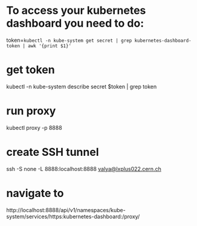# To access your kubernetes dashboard you need to do:
token=`kubectl -n kube-system get secret | grep kubernetes-dashboard-token | awk '{print $1}'`

# get token
kubectl -n kube-system describe secret $token | grep token

# run proxy
kubectl proxy -p 8888 

# create SSH tunnel
ssh -S none -L 8888:localhost:8888 valya@lxplus022.cern.ch

# navigate to
http://localhost:8888/api/v1/namespaces/kube-system/services/https:kubernetes-dashboard:/proxy/
